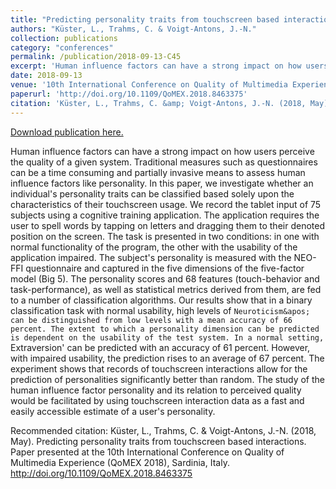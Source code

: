 ```yaml
---
title: "Predicting personality traits from touchscreen based interactions"
authors: "Küster, L., Trahms, C. & Voigt-Antons, J.-N."
collection: publications
category: "conferences"
permalink: /publication/2018-09-13-C45
excerpt: 'Human influence factors can have a strong impact on how users perceive the quality of a given system. Traditional measures such as questionnaires can be a time consuming and partially invasive means to assess human influence factors like personality. In this paper, we investigate whether an individual&apos;s personality traits can be classified based solely upon the characteristics of their touchscreen usage. We record the tablet input of 75 subjects using a cognitive training application. The application requires the user to spell words by tapping on letters and dragging them to their denoted position on the screen. The task is presented in two conditions: in one with normal functionality of the program, the other with the usability of the application impaired. The subject&apos;s personality is measured with the NEO-FFI questionnaire and captured in the five dimensions of the five-factor model (Big 5). The personality scores and 68 features (touch-behavior and task-performance), as well as statistical metrics derived from them, are fed to a number of classification algorithms. Our results show that in a binary classification task with normal usability, high levels of `Neuroticism&apos; can be distinguished from low levels with a mean accuracy of 66 percent. The extent to which a personality dimension can be predicted is dependent on the usability of the test system. In a normal setting, `Extraversion&apos; can be predicted with an accuracy of 61 percent. However, with impaired usability, the prediction rises to an average of 67 percent. The experiment shows that records of touchscreen interactions allow for the prediction of personalities significantly better than random. The study of the human influence factor personality and its relation to perceived quality would be facilitated by using touchscreen interaction data as a fast and easily accessible estimate of a user&apos;s personality.'
date: 2018-09-13
venue: '10th International Conference on Quality of Multimedia Experience (QoMEX 2018)'
paperurl: 'http://doi.org/10.1109/QoMEX.2018.8463375'
citation: 'Küster, L., Trahms, C. &amp; Voigt-Antons, J.-N. (2018, May). Predicting personality traits from touchscreen based interactions. Paper presented at the 10th International Conference on Quality of Multimedia Experience (QoMEX 2018), Sardinia, Italy. http://doi.org/10.1109/QoMEX.2018.8463375'
---
```


<a href='http://doi.org/10.1109/QoMEX.2018.8463375'>Download publication here.</a>

Human influence factors can have a strong impact on how users perceive the quality of a given system. Traditional measures such as questionnaires can be a time consuming and partially invasive means to assess human influence factors like personality. In this paper, we investigate whether an individual&apos;s personality traits can be classified based solely upon the characteristics of their touchscreen usage. We record the tablet input of 75 subjects using a cognitive training application. The application requires the user to spell words by tapping on letters and dragging them to their denoted position on the screen. The task is presented in two conditions: in one with normal functionality of the program, the other with the usability of the application impaired. The subject&apos;s personality is measured with the NEO-FFI questionnaire and captured in the five dimensions of the five-factor model (Big 5). The personality scores and 68 features (touch-behavior and task-performance), as well as statistical metrics derived from them, are fed to a number of classification algorithms. Our results show that in a binary classification task with normal usability, high levels of `Neuroticism&apos; can be distinguished from low levels with a mean accuracy of 66 percent. The extent to which a personality dimension can be predicted is dependent on the usability of the test system. In a normal setting, `Extraversion&apos; can be predicted with an accuracy of 61 percent. However, with impaired usability, the prediction rises to an average of 67 percent. The experiment shows that records of touchscreen interactions allow for the prediction of personalities significantly better than random. The study of the human influence factor personality and its relation to perceived quality would be facilitated by using touchscreen interaction data as a fast and easily accessible estimate of a user&apos;s personality.

Recommended citation: Küster, L., Trahms, C. & Voigt-Antons, J.-N. (2018, May). Predicting personality traits from touchscreen based interactions. Paper presented at the 10th International Conference on Quality of Multimedia Experience (QoMEX 2018), Sardinia, Italy. http://doi.org/10.1109/QoMEX.2018.8463375